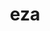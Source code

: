 ---
title: "eza"
layout: cache
categories: [package, develop]
meta: {"versions": ["0.15.3", "0.20.4"], "compilers": ["apple-clang@=15.0.0", "gcc@=10.2.1", "gcc@=7.5.0"], "oss": ["centos7", "ubuntu18.04", "ventura"], "platforms": ["darwin", "linux"], "targets": ["aarch64", "x86_64_v3"], "stacks": ["developer-tools", "developer-tools-darwin", "developer-tools-manylinux2014", "root"], "num_specs": 16, "num_specs_by_stack": {"developer-tools-darwin": 1, "root": 16, "developer-tools-manylinux2014": 11, "developer-tools": 4}}
spec_details: [{"hash": "rhdr3hfo46nohtdkwcwfwo33h5ggfvjq", "compiler": "apple-clang@=15.0.0", "versions": ["0.20.4"], "os": "ventura", "platform": "darwin", "target": "aarch64", "variants": ["build_system=cargo"], "stacks": ["developer-tools-darwin", "root"], "size": "-", "tarball": "https://binaries.spack.io/develop/build_cache/darwin-ventura-aarch64/apple-clang-15.0.0/eza-0.20.4/darwin-ventura-aarch64-apple-clang-15.0.0-eza-0.20.4-rhdr3hfo46nohtdkwcwfwo33h5ggfvjq.spack"}, {"hash": "jo2taf6urkmrtchnkivarc2qiipfsiia", "compiler": "gcc@=10.2.1", "versions": ["0.15.3"], "os": "centos7", "platform": "linux", "target": "x86_64_v3", "variants": ["build_system=cargo"], "stacks": ["developer-tools-manylinux2014", "root"], "size": "-", "tarball": "https://binaries.spack.io/develop/build_cache/linux-centos7-x86_64_v3/gcc-10.2.1/eza-0.15.3/linux-centos7-x86_64_v3-gcc-10.2.1-eza-0.15.3-jo2taf6urkmrtchnkivarc2qiipfsiia.spack"}, {"hash": "p3ckdj6opwr6vjzl7ilqursellwbkx2o", "compiler": "gcc@=10.2.1", "versions": ["0.15.3"], "os": "centos7", "platform": "linux", "target": "x86_64_v3", "variants": ["build_system=cargo"], "stacks": ["developer-tools-manylinux2014", "root"], "size": "-", "tarball": "https://binaries.spack.io/develop/build_cache/linux-centos7-x86_64_v3/gcc-10.2.1/eza-0.15.3/linux-centos7-x86_64_v3-gcc-10.2.1-eza-0.15.3-p3ckdj6opwr6vjzl7ilqursellwbkx2o.spack"}, {"hash": "wyqx4qtvv22j7p3rymowy4nt6aspxiv3", "compiler": "gcc@=10.2.1", "versions": ["0.20.4"], "os": "centos7", "platform": "linux", "target": "x86_64_v3", "variants": ["build_system=cargo"], "stacks": ["developer-tools-manylinux2014", "root"], "size": "-", "tarball": "https://binaries.spack.io/develop/build_cache/linux-centos7-x86_64_v3/gcc-10.2.1/eza-0.20.4/linux-centos7-x86_64_v3-gcc-10.2.1-eza-0.20.4-wyqx4qtvv22j7p3rymowy4nt6aspxiv3.spack"}, {"hash": "ek5ehk3bt4atitlpwuufbnru6tbxw7ra", "compiler": "gcc@=10.2.1", "versions": ["0.15.3"], "os": "centos7", "platform": "linux", "target": "x86_64_v3", "variants": ["build_system=cargo"], "stacks": ["developer-tools-manylinux2014", "root"], "size": "-", "tarball": "https://binaries.spack.io/develop/build_cache/linux-centos7-x86_64_v3/gcc-10.2.1/eza-0.15.3/linux-centos7-x86_64_v3-gcc-10.2.1-eza-0.15.3-ek5ehk3bt4atitlpwuufbnru6tbxw7ra.spack"}, {"hash": "vqlgf7mll2ini7h7w6kekoply4re7vof", "compiler": "gcc@=10.2.1", "versions": ["0.15.3"], "os": "centos7", "platform": "linux", "target": "x86_64_v3", "variants": ["build_system=cargo"], "stacks": ["developer-tools-manylinux2014", "root"], "size": "-", "tarball": "https://binaries.spack.io/develop/build_cache/linux-centos7-x86_64_v3/gcc-10.2.1/eza-0.15.3/linux-centos7-x86_64_v3-gcc-10.2.1-eza-0.15.3-vqlgf7mll2ini7h7w6kekoply4re7vof.spack"}, {"hash": "66wshtdy2lbdkoh6763ee52gv3bn5slb", "compiler": "gcc@=10.2.1", "versions": ["0.15.3"], "os": "centos7", "platform": "linux", "target": "x86_64_v3", "variants": ["build_system=cargo"], "stacks": ["developer-tools-manylinux2014", "root"], "size": "-", "tarball": "https://binaries.spack.io/develop/build_cache/linux-centos7-x86_64_v3/gcc-10.2.1/eza-0.15.3/linux-centos7-x86_64_v3-gcc-10.2.1-eza-0.15.3-66wshtdy2lbdkoh6763ee52gv3bn5slb.spack"}, {"hash": "ftklcefujtoz334mvj23a3326twpvhj7", "compiler": "gcc@=10.2.1", "versions": ["0.15.3"], "os": "centos7", "platform": "linux", "target": "x86_64_v3", "variants": ["build_system=cargo"], "stacks": ["developer-tools-manylinux2014", "root"], "size": "-", "tarball": "https://binaries.spack.io/develop/build_cache/linux-centos7-x86_64_v3/gcc-10.2.1/eza-0.15.3/linux-centos7-x86_64_v3-gcc-10.2.1-eza-0.15.3-ftklcefujtoz334mvj23a3326twpvhj7.spack"}, {"hash": "cwztyoeatrav7nlqzvzqxrkwubfzsuuw", "compiler": "gcc@=10.2.1", "versions": ["0.15.3"], "os": "centos7", "platform": "linux", "target": "x86_64_v3", "variants": ["build_system=cargo"], "stacks": ["developer-tools-manylinux2014", "root"], "size": "-", "tarball": "https://binaries.spack.io/develop/build_cache/linux-centos7-x86_64_v3/gcc-10.2.1/eza-0.15.3/linux-centos7-x86_64_v3-gcc-10.2.1-eza-0.15.3-cwztyoeatrav7nlqzvzqxrkwubfzsuuw.spack"}, {"hash": "6uybk6kvkeg6wc6ty6sqyr6albc6o7oi", "compiler": "gcc@=10.2.1", "versions": ["0.15.3"], "os": "centos7", "platform": "linux", "target": "x86_64_v3", "variants": ["build_system=cargo"], "stacks": ["developer-tools-manylinux2014", "root"], "size": "-", "tarball": "https://binaries.spack.io/develop/build_cache/linux-centos7-x86_64_v3/gcc-10.2.1/eza-0.15.3/linux-centos7-x86_64_v3-gcc-10.2.1-eza-0.15.3-6uybk6kvkeg6wc6ty6sqyr6albc6o7oi.spack"}, {"hash": "24pcszwtuf4iypj224t2oswbujmtthax", "compiler": "gcc@=10.2.1", "versions": ["0.15.3"], "os": "centos7", "platform": "linux", "target": "x86_64_v3", "variants": ["build_system=cargo"], "stacks": ["developer-tools-manylinux2014", "root"], "size": "-", "tarball": "https://binaries.spack.io/develop/build_cache/linux-centos7-x86_64_v3/gcc-10.2.1/eza-0.15.3/linux-centos7-x86_64_v3-gcc-10.2.1-eza-0.15.3-24pcszwtuf4iypj224t2oswbujmtthax.spack"}, {"hash": "riy2xvllhz4muukmfqjjagxunvvgycos", "compiler": "gcc@=10.2.1", "versions": ["0.15.3"], "os": "centos7", "platform": "linux", "target": "x86_64_v3", "variants": ["build_system=cargo"], "stacks": ["developer-tools-manylinux2014", "root"], "size": "-", "tarball": "https://binaries.spack.io/develop/build_cache/linux-centos7-x86_64_v3/gcc-10.2.1/eza-0.15.3/linux-centos7-x86_64_v3-gcc-10.2.1-eza-0.15.3-riy2xvllhz4muukmfqjjagxunvvgycos.spack"}, {"hash": "gczpuocx4kq6ho5hd7zdk7ht4wzmk7ua", "compiler": "gcc@=7.5.0", "versions": ["0.15.3"], "os": "ubuntu18.04", "platform": "linux", "target": "x86_64_v3", "variants": ["build_system=cargo"], "stacks": ["root", "developer-tools"], "size": "-", "tarball": "https://binaries.spack.io/develop/build_cache/linux-ubuntu18.04-x86_64_v3/gcc-7.5.0/eza-0.15.3/linux-ubuntu18.04-x86_64_v3-gcc-7.5.0-eza-0.15.3-gczpuocx4kq6ho5hd7zdk7ht4wzmk7ua.spack"}, {"hash": "euk2qhbojni3btmkvtlc4dykrqf2j3wm", "compiler": "gcc@=7.5.0", "versions": ["0.15.3"], "os": "ubuntu18.04", "platform": "linux", "target": "x86_64_v3", "variants": ["build_system=cargo"], "stacks": ["root", "developer-tools"], "size": "-", "tarball": "https://binaries.spack.io/develop/build_cache/linux-ubuntu18.04-x86_64_v3/gcc-7.5.0/eza-0.15.3/linux-ubuntu18.04-x86_64_v3-gcc-7.5.0-eza-0.15.3-euk2qhbojni3btmkvtlc4dykrqf2j3wm.spack"}, {"hash": "v3few5h5us5h7mcaimcqdtsuzh3oj7px", "compiler": "gcc@=7.5.0", "versions": ["0.15.3"], "os": "ubuntu18.04", "platform": "linux", "target": "x86_64_v3", "variants": ["build_system=cargo"], "stacks": ["root", "developer-tools"], "size": "-", "tarball": "https://binaries.spack.io/develop/build_cache/linux-ubuntu18.04-x86_64_v3/gcc-7.5.0/eza-0.15.3/linux-ubuntu18.04-x86_64_v3-gcc-7.5.0-eza-0.15.3-v3few5h5us5h7mcaimcqdtsuzh3oj7px.spack"}, {"hash": "oofucqavpl3drwes35cs7hqavcaovyjc", "compiler": "gcc@=7.5.0", "versions": ["0.15.3"], "os": "ubuntu18.04", "platform": "linux", "target": "x86_64_v3", "variants": ["build_system=cargo"], "stacks": ["root", "developer-tools"], "size": "-", "tarball": "https://binaries.spack.io/develop/build_cache/linux-ubuntu18.04-x86_64_v3/gcc-7.5.0/eza-0.15.3/linux-ubuntu18.04-x86_64_v3-gcc-7.5.0-eza-0.15.3-oofucqavpl3drwes35cs7hqavcaovyjc.spack"}]
---